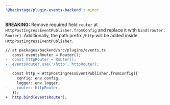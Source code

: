 ```yaml
---
'@backstage/plugin-events-backend': minor
---
```


**BREAKING:** Remove required field `router` at `HttpPostIngressEventPublisher.fromConfig`
and replace it with `bind(router: Router)`.
Additionally, the path prefix `/http` will be added inside `HttpPostIngressEventPublisher`.

```diff
// at packages/backend/src/plugins/events.ts
   const eventsRouter = Router();
-  const httpRouter = Router();
-  eventsRouter.use('/http', httpRouter);

   const http = HttpPostIngressEventPublisher.fromConfig({
     config: env.config,
     logger: env.logger,
-    router: httpRouter,
   });
+  http.bind(eventsRouter);
```
